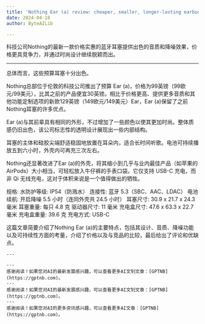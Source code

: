 ```yaml
---
title: 'Nothing Ear (a) review: cheaper, smaller, longer-lasting earbuds'
date: 2024-04-18
author: ByteAILib

---
```


科技公司Nothing的最新一款价格实惠的蓝牙耳塞提供出色的音质和降噪效果，价格更具竞争力，并通过时尚设计继续脱颖而出。

---
总体而言，这些预算耳塞十分出色。

Nothing总部位于伦敦的科技公司推出了预算 Ear (a)，价格为99英镑（99欧元/99美元），比其之前的产品便宜30英镑。相比于价格更高、提供更多音质和其他功能定制选项的新款129英镑（149欧元/149美元）Ear，Ear (a)保留了之前Nothing耳塞的许多优点。

Ear (a)与其前辈具有相同的外形，不过增加了一些颜色以使其更加时尚。整体质感仍旧出色，该公司标志性的透明设计展现出一些内部结构。

耳塞的主体和硅胶尖端舒适稳固地放置在耳朵内，适合长时间听歌。电池可持续播放五到六小时，外壳内可再充三次左右。

Nothing还显著改进了Ear (a)的外壳，将其缩小到几乎与业内最佳产品（如苹果的AirPods）大小相当，可轻松放入牛仔裤的手表口袋。它仅支持 USB-C 充电，而非 Qi 无线充电，这对于体积来说是一个值得做出的牺牲。

规格:
水防护等级: IP54（防溅水）
连接性: 蓝牙 5.3（SBC、AAC、LDAC）
电池续航: 开启降噪 5.5 小时（连同外壳共 24.5 小时）
耳塞尺寸: 30.9 x 21.7 x 24.3 毫米
耳塞重量: 每只 4.8 克
驱动器尺寸: 11 毫米
充电盒尺寸: 47.6 x 63.3 x 22.7 毫米
充电盒重量: 39.6 克
充电方式: USB-C

这篇文章简要介绍了Nothing Ear (a)的主要特点，包括其设计、音质、降噪功能以及可持续性方面的考量，介绍了价格以及与竞品的比较，最后给出了评论和优缺点。

```
---

---
感谢阅读！如果您对AI的最新发展感兴趣，可以查看更多AI文钊文章：[GPTNB](https://gptnb.com)。
---
感谢阅读！如果您对AI的最新发展感兴趣，可以查看更多AI文钊文章：[GPTNB](https://gptnb.com)。
---
感谢阅读！如果您对AI的更多资讯感兴趣，可以查看更多AI文章：[GPTNB](https://gptnb.com)。